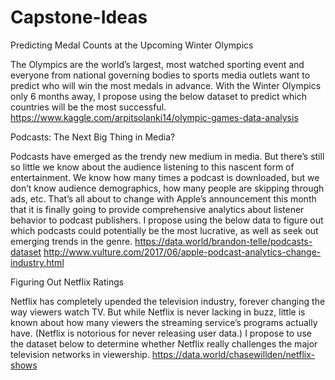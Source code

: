 # Capstone-Ideas

Predicting Medal Counts at the Upcoming Winter Olympics

The Olympics are the world’s largest, most watched sporting event and everyone from national governing bodies to sports media outlets want to predict who will win the most medals in advance. With the Winter Olympics only 6 months away, I propose using the below dataset to predict which countries will be the most successful. 
https://www.kaggle.com/arpitsolanki14/olympic-games-data-analysis

Podcasts: The Next Big Thing in Media?

Podcasts have emerged as the trendy new medium in media. But there’s still so little we know about the audience listening to this nascent form of entertainment. We know how many times a podcast is downloaded, but we don’t know audience demographics, how many people are skipping through ads, etc. That’s all about to change with Apple’s announcement this month that it is finally going to provide comprehensive analytics about listener behavior to podcast publishers. I propose using the below data to figure out which podcasts could potentially be the most lucrative, as well as seek out emerging trends in the genre.
https://data.world/brandon-telle/podcasts-dataset
http://www.vulture.com/2017/06/apple-podcast-analytics-change-industry.html

Figuring Out Netflix Ratings

Netflix has completely upended the television industry, forever changing the way viewers watch TV. But while Netflix is never lacking in buzz, little is known about how many viewers the streaming service’s programs actually have. (Netflix is notorious for never releasing user data.) I propose to use the dataset below to determine whether Netflix really challenges the major television networks in viewership.
https://data.world/chasewillden/netflix-shows
